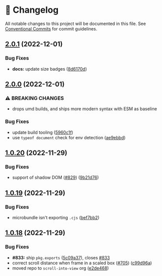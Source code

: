 <!-- markdownlint-disable --><!-- textlint-disable -->

# 📓 Changelog

All notable changes to this project will be documented in this file. See
[Conventional Commits](https://conventionalcommits.org) for commit guidelines.

## [2.0.1](https://github.com/scroll-into-view/compute-scroll-into-view/compare/v2.0.0...v2.0.1) (2022-12-01)

### Bug Fixes

- **docs:** update size badges ([8d6170d](https://github.com/scroll-into-view/compute-scroll-into-view/commit/8d6170dde25e6753e8ee611eb2a7c2eca027de43))

## [2.0.0](https://github.com/scroll-into-view/compute-scroll-into-view/compare/v1.0.20...v2.0.0) (2022-12-01)

### ⚠ BREAKING CHANGES

- drops umd builds, and ships more modern syntax with ESM as baseline

### Bug Fixes

- update build tooling ([5960c1f](https://github.com/scroll-into-view/compute-scroll-into-view/commit/5960c1f4cfcddd1b1651438d73701d0a572f561c))
- use `typeof document` check for env detection ([ae9ebbd](https://github.com/scroll-into-view/compute-scroll-into-view/commit/ae9ebbddc1f4d3e815a82adbfc8e7c2f31c5f778))

## [1.0.20](https://github.com/scroll-into-view/compute-scroll-into-view/compare/v1.0.19...v1.0.20) (2022-11-29)

### Bug Fixes

- support of shadow DOM ([#829](https://github.com/scroll-into-view/compute-scroll-into-view/issues/829)) ([9b21d76](https://github.com/scroll-into-view/compute-scroll-into-view/commit/9b21d760744b5474bcb0f22f09dcb800296fbc4b))

## [1.0.19](https://github.com/scroll-into-view/compute-scroll-into-view/compare/v1.0.18...v1.0.19) (2022-11-29)

### Bug Fixes

- microbundle isn't exporting `.cjs` ([bef7bb2](https://github.com/scroll-into-view/compute-scroll-into-view/commit/bef7bb2d1c48dbf5ef2ece976acf8c33ee9d12f1))

## [1.0.18](https://github.com/scroll-into-view/compute-scroll-into-view/compare/v1.0.17...v1.0.18) (2022-11-29)

### Bug Fixes

- **#833:** ship `pkg.exports` ([5c09a37](https://github.com/scroll-into-view/compute-scroll-into-view/commit/5c09a377025860912bdca9097713d3c62d80880f)), closes [#833](https://github.com/scroll-into-view/compute-scroll-into-view/issues/833)
- correct scroll distance when frame in a scaled box ([#705](https://github.com/scroll-into-view/compute-scroll-into-view/issues/705)) ([c99d96a](https://github.com/scroll-into-view/compute-scroll-into-view/commit/c99d96a061d27aaf5c90e5871a9f3e3f15cf3bd5))
- moved repo to `scroll-into-view` org ([e2de468](https://github.com/scroll-into-view/compute-scroll-into-view/commit/e2de4688f21b049c4fd75d8bf85743ed217e9f51))
